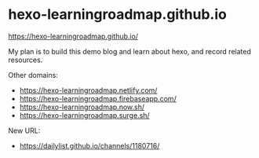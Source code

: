 # hexo-learningroadmap.github.io


https://hexo-learningroadmap.github.io/

My plan is to build this demo blog and learn about hexo, and record related resources.


Other domains:
- https://hexo-learningroadmap.netlify.com/
- https://hexo-learningroadmap.firebaseapp.com/
- https://hexo-learningroadmap.now.sh/
- https://hexo-learningroadmap.surge.sh/


New URL:
- https://dailylist.github.io/channels/1180716/
